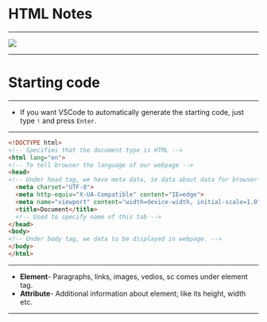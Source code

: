 # HTML Notes

<hr>

![](https://syntaxxx.com/wp-content/uploads/2014/08/html5-logo-600.jpg)

<hr>

# Starting code

<hr>

- If you want VSCode to automatically generate the starting code, just type `!` and press `Enter`.

<hr>

```html
<!DOCTYPE html>
<!-- Specifies that the document type is HTML -->
<html lang="en">
<!-- To tell browser the language of our webpage -->
<head>
<!-- Under head tag, we have meta data, ie data about data for browser-->
  <meta charset="UTF-8">
  <meta http-equiv="X-UA-Compatible" content="IE=edge">
  <meta name="viewport" content="width=device-width, initial-scale=1.0">
  <title>Document</title>
  <!-- Used to specify name of this tab -->
</head>
<body>
<!-- Under body tag, we data to be displayed in webpage. -->
</body>
</html>
```

<hr>

- **Element**- Paragraphs, links, images, vedios, sc comes under element tag.
- **Attribute**- Additional information about element; like its height, width etc.

<hr>

